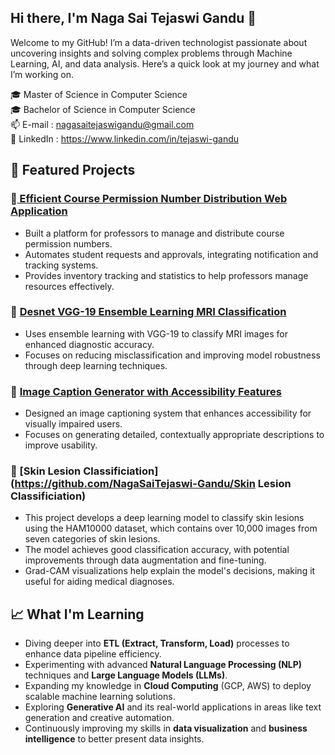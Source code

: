 ## Hi there, I'm Naga Sai Tejaswi Gandu 👋

Welcome to my GitHub! I’m a data-driven technologist passionate about uncovering insights and solving complex problems through Machine Learning, AI, and data analysis. Here’s a quick look at my journey and what I’m working on.

🎓 Master of Science in Computer Science <br>
🎓 Bachelor of Science in Computer Science <br>
📫 E-mail : nagasaitejaswigandu@gmail.com <br>
💼 LinkedIn : https://www.linkedin.com/in/tejaswi-gandu <br>

## 🚀 **Featured Projects**

### 📌[ Efficient Course Permission Number Distribution Web Application](https://github.com/NagaSaiTejaswi-Gandu/Efficient-Course-Permission-Number-Distribution-Web-Application)
- Built a platform for professors to manage and distribute course permission numbers.
- Automates student requests and approvals, integrating notification and tracking systems.
- Provides inventory tracking and statistics to help professors manage resources effectively.

### 📌 [Desnet VGG-19 Ensemble Learning MRI Classification](https://github.com/Elyasirankhah/Desnet_VGG-19_Ensemble_Learning_MRI_Classification)
- Uses ensemble learning with VGG-19 to classify MRI images for enhanced diagnostic accuracy.
- Focuses on reducing misclassification and improving model robustness through deep learning techniques.

### 📌 [Image Caption Generator with Accessibility Features](https://github.com/NagaSaiTejaswi-Gandu/Image-Caption-Generator-with-Accessibility-Features)
- Designed an image captioning system that enhances accessibility for visually impaired users.
- Focuses on generating detailed, contextually appropriate descriptions to improve usability.

### 📌 [Skin Lesion Classificiation](https://github.com/NagaSaiTejaswi-Gandu/Skin Lesion Classificiation)
- This project develops a deep learning model to classify skin lesions using the HAM10000 dataset, which contains over 10,000 images from seven categories of skin lesions.
- The model achieves good classification accuracy, with potential improvements through data augmentation and fine-tuning.
- Grad-CAM visualizations help explain the model's decisions, making it useful for aiding medical diagnoses.

## 📈 **What I'm Learning**

- Diving deeper into **ETL (Extract, Transform, Load)** processes to enhance data pipeline efficiency.
- Experimenting with advanced **Natural Language Processing (NLP)** techniques and **Large Language Models (LLMs)**.
- Expanding my knowledge in **Cloud Computing** (GCP, AWS) to deploy scalable machine learning solutions.
- Exploring **Generative AI** and its real-world applications in areas like text generation and creative automation.
- Continuously improving my skills in **data visualization** and **business intelligence** to better present data insights.
